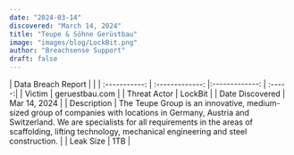 ```yaml
---
date: "2024-03-14"
discovered: "March 14, 2024"
title: "Teupe & Söhne Gerüstbau"
image: "images/blog/LockBit.png"
author: "Breachsense Support"
draft: false
---
```


| Data Breach Report           |              | 
| :-----------: | :-------------:     |:-------------:    | :-----:|
| Victim      | geruestbau.com      | 
| Threat Actor      | LockBit      | 
| Date Discovered      | Mar 14, 2024      | 
| Description      | The Teupe Group is an innovative, medium-sized group of companies with locations in Germany, Austria and Switzerland. We are specialists for all requirements in the areas of scaffolding, lifting technology, mechanical engineering and steel construction.      | 
| Leak Size      | 1TB      | 

